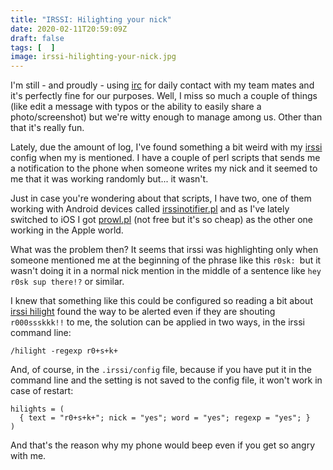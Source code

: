 ```yaml
---
title: "IRSSI: Hilighting your nick"
date: 2020-02-11T20:59:09Z
draft: false
tags: [  ]
image: irssi-hilighting-your-nick.jpg
---
```


<p>I'm still - and proudly - using <a href="https://es.wikipedia.org/wiki/Internet_Relay_Chat">irc</a> for daily contact with my team mates and it's perfectly fine for our purposes. Well, I miss so much a couple of things (like edit a message with typos or the ability to easily share a photo/screenshot) but we're witty enough to manage among us. Other than that it's really fun.</p>
<p>Lately, due the amount of log, I've found something a bit weird with my <a href="https://irssi.org/">irssi</a> config when my is mentioned. I have a couple of perl scripts that sends me a notification to the phone when someone writes my nick and it seemed to me that it was working randomly but... it wasn't.</p>
<p>Just in case you're wondering about that scripts, I have two, one of them working with Android devices called <a href="https://irssinotifier.appspot.com/">irssinotifier.pl</a>&nbsp;and as I've lately switched to iOS I got <a href="https://www.prowlapp.com/">prowl.pl</a>&nbsp;(not free but it's so cheap) as the other one working in the Apple world.</p>
<p>What was the problem then? It seems that irssi was highlighting only when someone mentioned me at the beginning of the phrase like this&nbsp;<code>r0sk:&nbsp;</code>but it wasn't doing it in a normal nick mention in the middle of a sentence like <code>hey r0sk sup there!?</code> or similar.</p>
<p>I knew that something like this could be configured so reading a bit about <a href="https://irssi.org/documentation/help/hilight/">irssi hilight</a> found the way to be alerted even if they are shouting <code>r000ssskkk!!</code> to me, the solution can be applied in two ways, in the irssi command line:</p>

```
/hilight -regexp r0+s+k+
```

<p>And, of course, in the <code>.irssi/config</code> file, because if you have put it in the command line and the setting is not saved to the config file, it won't work in case of restart:</p>

```
hilights = (
  { text = "r0+s+k+"; nick = "yes"; word = "yes"; regexp = "yes"; }
)
```

<p>And that's the reason why my phone would beep even if you get so angry with me.</p>
